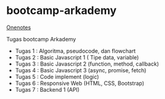 # bootcamp-arkademy

[Onenotes](https://onedrive.live.com/view.aspx?resid=55CB5AC064FA54EB%21570&id=documents?&)

Tugas bootcamp Arkademy
- Tugas 1 : Algoritma, pseudocode, dan flowchart
- Tugas 2 : Basic Javascript 1 ( Tipe data, variable)
- Tugas 3 : Basic Javascript 2 (function, method, callback)
- Tugas 4 : Basic Javascript 3 (async, promise, fetch)
- Tugas 5 : Code implement (logic)
- Tugas 6 : Responsive Web (HTML, CSS, Bootstrap)
- Tugas 7 : Backend 1 (API)